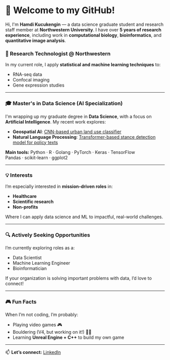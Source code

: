 # 👋 Welcome to my GitHub!

Hi, I'm **Hamdi Kucukengin** — a data science graduate student and research staff member at **Northwestern University**. I have over **5 years of research experience**, including work in **computational biology**, **bioinformatics**, and **quantitative image analysis**.

### 🔬 Research Technologist @ Northwestern
In my current role, I apply **statistical and machine learning techniques** to:
- RNA-seq data
- Confocal imaging
- Gene expression studies

---

### 🎓 Master's in Data Science (AI Specialization)
I'm wrapping up my graduate degree in **Data Science**, with a focus on **Artificial Intelligence**. My recent work explores:
- **Geospatial AI**: [CNN-based urban land use classifier](https://github.com/hamodikk/CNN_Typography)
- **Natural Language Processing**: [Transformer-based stance detection model for policy texts](https://github.com/hamodikk/stance_detection)

**Main tools:**
Python · R · Golang · PyTorch · Keras · TensorFlow  
Pandas · scikit-learn · ggplot2

---

### 💡 Interests
I’m especially interested in **mission-driven roles** in:
- **Healthcare**
- **Scientific research**
- **Non-profits**

Where I can apply data science and ML to impactful, real-world challenges.

---

### 🔍 Actively Seeking Opportunities
I’m currently exploring roles as a:
- Data Scientist
- Machine Learning Engineer
- Bioinformatician

If your organization is solving important problems with data, I’d love to connect!

---

### 🎮 Fun Facts
When I’m not coding, I’m probably:
- Playing video games 🎮
- Bouldering (V4, but working on it!) 🧗‍♂️
- Learning **Unreal Engine + C++** to build my own game

---

📫 **Let’s connect:** [LinkedIn](https://www.linkedin.com/in/hamdi-kucukengin/)
